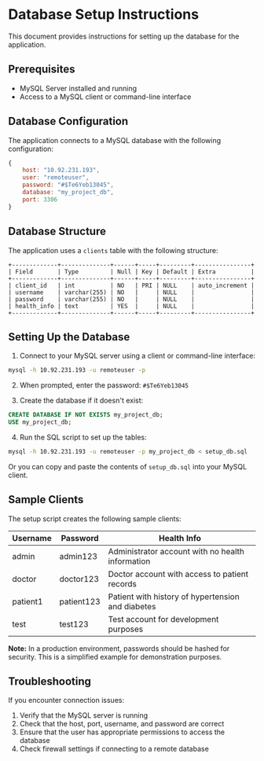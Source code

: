 # Database Setup Instructions

This document provides instructions for setting up the database for the application.

## Prerequisites

- MySQL Server installed and running
- Access to a MySQL client or command-line interface

## Database Configuration

The application connects to a MySQL database with the following configuration:

```javascript
{
    host: "10.92.231.193",
    user: "remoteuser",
    password: "#$Te6Yeb13045",
    database: "my_project_db",
    port: 3306
}
```

## Database Structure

The application uses a `clients` table with the following structure:

```
+-------------+--------------+------+-----+---------+----------------+
| Field       | Type         | Null | Key | Default | Extra          |
+-------------+--------------+------+-----+---------+----------------+
| client_id   | int          | NO   | PRI | NULL    | auto_increment |
| username    | varchar(255) | NO   |     | NULL    |                |
| password    | varchar(255) | NO   |     | NULL    |                |
| health_info | text         | YES  |     | NULL    |                |
+-------------+--------------+------+-----+---------+----------------+
```

## Setting Up the Database

1. Connect to your MySQL server using a client or command-line interface:

```bash
mysql -h 10.92.231.193 -u remoteuser -p
```

2. When prompted, enter the password: `#$Te6Yeb13045`

3. Create the database if it doesn't exist:

```sql
CREATE DATABASE IF NOT EXISTS my_project_db;
USE my_project_db;
```

4. Run the SQL script to set up the tables:

```bash
mysql -h 10.92.231.193 -u remoteuser -p my_project_db < setup_db.sql
```

Or you can copy and paste the contents of `setup_db.sql` into your MySQL client.

## Sample Clients

The setup script creates the following sample clients:

| Username | Password   | Health Info                                       |
| -------- | ---------- | ------------------------------------------------- |
| admin    | admin123   | Administrator account with no health information  |
| doctor   | doctor123  | Doctor account with access to patient records     |
| patient1 | patient123 | Patient with history of hypertension and diabetes |
| test     | test123    | Test account for development purposes             |

**Note:** In a production environment, passwords should be hashed for security. This is a simplified example for demonstration purposes.

## Troubleshooting

If you encounter connection issues:

1. Verify that the MySQL server is running
2. Check that the host, port, username, and password are correct
3. Ensure that the user has appropriate permissions to access the database
4. Check firewall settings if connecting to a remote database
